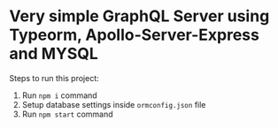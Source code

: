 # Very simple GraphQL Server using Typeorm, Apollo-Server-Express and MYSQL

Steps to run this project:

1. Run `npm i` command
2. Setup database settings inside `ormconfig.json` file
3. Run `npm start` command
